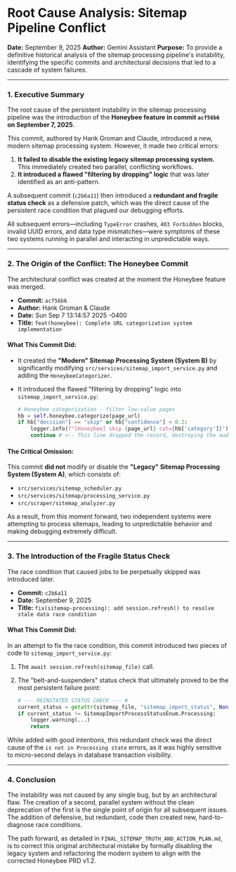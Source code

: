 # Root Cause Analysis: Sitemap Pipeline Conflict

**Date:** September 9, 2025
**Author:** Gemini Assistant
**Purpose:** To provide a definitive historical analysis of the sitemap processing pipeline's instability, identifying the specific commits and architectural decisions that led to a cascade of system failures.

---

### 1. Executive Summary

The root cause of the persistent instability in the sitemap processing pipeline was the introduction of the **Honeybee feature in commit `acf56b6` on September 7, 2025**. 

This commit, authored by Hank Groman and Claude, introduced a new, modern sitemap processing system. However, it made two critical errors:

1.  **It failed to disable the existing legacy sitemap processing system.** This immediately created two parallel, conflicting workflows.
2.  **It introduced a flawed "filtering by dropping" logic** that was later identified as an anti-pattern.

A subsequent commit (`c2b6a11`) then introduced a **redundant and fragile status check** as a defensive patch, which was the direct cause of the persistent race condition that plagued our debugging efforts.

All subsequent errors—including `TypeError` crashes, `403 Forbidden` blocks, invalid UUID errors, and data type mismatches—were symptoms of these two systems running in parallel and interacting in unpredictable ways.

---

### 2. The Origin of the Conflict: The Honeybee Commit

The architectural conflict was created at the moment the Honeybee feature was merged.

*   **Commit:** `acf56b6`
*   **Author:** Hank Groman & Claude
*   **Date:** Sun Sep 7 13:14:57 2025 -0400
*   **Title:** `feat(honeybee): Complete URL categorization system implementation`

#### What This Commit Did:

*   It created the **"Modern" Sitemap Processing System (System B)** by significantly modifying `src/services/sitemap_import_service.py` and adding the `HoneybeeCategorizer`.
*   It introduced the flawed "filtering by dropping" logic into `sitemap_import_service.py`:

    ```python
    # Honeybee categorization - filter low-value pages
    hb = self.honeybee.categorize(page_url)
    if hb["decision"] == "skip" or hb["confidence"] < 0.2:
        logger.info(f"[Honeybee] skip {page_url} cat={hb['category']}")
        continue # <-- This line dropped the record, destroying the audit trail.
    ```

#### The Critical Omission:

This commit **did not** modify or disable the **"Legacy" Sitemap Processing System (System A)**, which consists of:
*   `src/services/sitemap_scheduler.py`
*   `src/services/sitemap/processing_service.py`
*   `src/scraper/sitemap_analyzer.py`

As a result, from this moment forward, two independent systems were attempting to process sitemaps, leading to unpredictable behavior and making debugging extremely difficult.

---

### 3. The Introduction of the Fragile Status Check

The race condition that caused jobs to be perpetually skipped was introduced later.

*   **Commit:** `c2b6a11`
*   **Date:** September 9, 2025
*   **Title:** `fix(sitemap-processing): add session.refresh() to resolve stale data race condition`

#### What This Commit Did:

In an attempt to fix the race condition, this commit introduced two pieces of code to `sitemap_import_service.py`:
1.  The `await session.refresh(sitemap_file)` call.
2.  The "belt-and-suspenders" status check that ultimately proved to be the most persistent failure point:

    ```python
    # --- REINSTATED STATUS CHECK --- #
    current_status = getattr(sitemap_file, "sitemap_import_status", None)
    if current_status != SitemapImportProcessStatusEnum.Processing:
        logger.warning(...)
        return
    ```

While added with good intentions, this redundant check was the direct cause of the `is not in Processing state` errors, as it was highly sensitive to micro-second delays in database transaction visibility.

---

### 4. Conclusion

The instability was not caused by any single bug, but by an architectural flaw. The creation of a second, parallel system without the clean deprecation of the first is the single point of origin for all subsequent issues. The addition of defensive, but redundant, code then created new, hard-to-diagnose race conditions.

The path forward, as detailed in `FINAL_SITEMAP_TRUTH_AND_ACTION_PLAN.md`, is to correct this original architectural mistake by formally disabling the legacy system and refactoring the modern system to align with the corrected Honeybee PRD v1.2.
